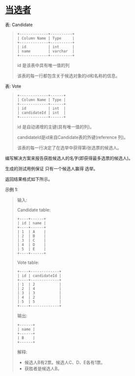 #  [当选者](https://leetcode.cn/problems/winning-candidate)

表: Candidate
> ```
> +-------------+----------+
> | Column Name | Type     |
> +-------------+----------+
> | id          | int      |
> | name        | varchar  |
> +-------------+----------+
> ```
> id 是该表中具有唯一值的列
> 
> 该表的每一行都包含关于候选对象的id和名称的信息。
 

表: Vote
> ```
> +-------------+------+
> | Column Name | Type |
> +-------------+------+
> | id          | int  |
> | candidateId | int  |
> +-------------+------+
> ```
> id 是自动递增的主键(具有唯一值的列)。
> 
> candidateId是id来自Candidate表的外键(reference 列)。
> 
> 该表的每一行决定了在选举中获得第i张选票的候选人。
 

编写解决方案来报告获胜候选人的名字(即获得最多选票的候选人)。

生成的测试用例保证 只有一个候选人赢得 选举。

返回结果格式如下所示。

 

示例 1:

> 输入: 
> 
> Candidate table:
> ```
> +----+------+
> | id | name |
> +----+------+
> | 1  | A    |
> | 2  | B    |
> | 3  | C    |
> | 4  | D    |
> | 5  | E    |
> +----+------+
> ```
> Vote table:
> ```
> +----+-------------+
> | id | candidateId |
> +----+-------------+
> | 1  | 2           |
> | 2  | 4           |
> | 3  | 3           |
> | 4  | 2           |
> | 5  | 5           |
> +----+-------------+
> ```
> 输出: 
> ```
> +------+
> | name |
> +------+
> | B    |
> +------+
> ```
> 解释: 
> 
> - 候选人B有2票。候选人C、D、E各有1票。
> - 获胜者是候选人B。